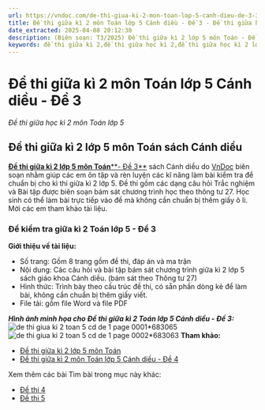 ```yaml
---
url: https://vndoc.com/de-thi-giua-ki-2-mon-toan-lop-5-canh-dieu-de-3-338960
title: Đề thi giữa kì 2 môn Toán lớp 5 Cánh diều - Đề 3 - Đề thi giữa học kì 2 môn Toán lớp 5 - VnDoc.com
date_extracted: 2025-04-08 20:12:30
description: (Biên soạn: T3/2025) Đề thi giữa kì 2 lớp 5 môn Toán - Đề 3 (Theo thông tư 27) được VnDoc biên soạn (có đáp án + ma trận) nhằm hỗ trợ các em học sinh tham khảo, luyện tập để đạt kết quả cao trong kì thi sắp tới.
keywords: đề thi giữa kì 2,đề thi giữa học kì 2,đề thi giữa học kì 2 lớp 5 môn toán,đề thi giữa học kì 2 lớp 5,đề thi giữa kì 2 toán 5,đề toán lớp 5 học kì 2,đề kiểm tra giữa học kì 2 lớp 5,đề thi toán lớp 5 giữa kì 2,de thi toán lớp 5 giữa kì 2 có đáp an,đề thi giữa kì 2 toán 5 cánh diều,đề thi giữa học kì 2 toán lớp 5,ôn tập giữa học kì 2 lớp 5,Đề thi giữa kì 2 lớp 5 cánh diều,Đề thi giữa kì 2 môn toán lớp 5,de thi giữa học kì lớp 5 môn toán có đáp an,Kiểm tra giữa kì 2 lớp 5 môn Toán
---
```


# Đề thi giữa kì 2 môn Toán lớp 5 Cánh diều - Đề 3
 _Đề thi giữa học kì 2 môn Toán lớp 5_
## **Đề thi giữa kì 2 lớp 5 môn Toán sách Cánh diều**
[**Đề thi giữa kì 2 lớp 5 môn Toán****\- Đề 3**](<https://vndoc.com/de-thi-giua-ki-2-mon-toan-lop-5-canh-dieu-de-3-338960>) sách Cánh diều do [VnDoc](<https://vndoc.com/>) biên soạn nhằm giúp các em ôn tập và rèn luyện các kĩ năng làm bài kiểm tra để chuẩn bị cho kì thi giữa kì 2 lớp 5. Đề thi gồm các dạng câu hỏi Trắc nghiệm và Bài tập được biên soạn bám sát chương trình học theo thông tư 27. Học sinh có thể làm bài trực tiếp vào đề mà không cần chuẩn bị thêm giấy ô li. Mời các em tham khảo tài liệu.
### **Đề kiểm tra giữa kì 2 Toán lớp 5 - Đề 3**
**Giới thiệu về tài liệu:**
  * Số trang: Gồm 8 trang gồm đề thi, đáp án và ma trận
  * Nội dung: Các câu hỏi và bài tập bám sát chương trình giữa kì 2 lớp 5 sách giáo khoa Cánh diều. \(bám sát theo Thông tư 27\)
  * Hình thức: Trình bày theo cấu trúc đề thi, có sẵn phần dòng kẻ để làm bài, không cần chuẩn bị thêm giấy viết.
  * File tải: gồm file Word và file PDF

**_Hình ảnh minh họa cho Đề thi giữa kì 2 Toán lớp 5 Cánh diều - Đề 3:_**
![de thi giua ki 2 toan 5 cd de 1 page 0001*683065](https://i.vdoc.vn/data/image/2025/03/20/de-thi-giua-ki-2-toan-5-cd-de-1-page-0001.jpg)![de thi giua ki 2 toan 5 cd de 1 page 0002*683063](https://i.vdoc.vn/data/image/2025/03/20/de-thi-giua-ki-2-toan-5-cd-de-1-page-0002.jpg)
**Tham khảo:**
  * [Đề thi giữa kì 2 lớp 5 môn Toán](<https://vndoc.com/de-thi-giua-ki-2-lop-5-mon-toan> "Đề thi giữa kì 2 lớp 5 môn Toán")
  * [Đề thi giữa kì 2 môn Toán lớp 5 Cánh diều - Đề 4](<https://vndoc.com/de-thi-giua-ki-2-mon-toan-lop-5-canh-dieu-de-4-339252>)

Xem thêm các bài Tìm bài trong mục này khác:
  * [Đề thi 4](</de-thi-giua-ki-2-mon-toan-lop-5-canh-dieu-de-4-339252>)
  * [Đề thi 5](</de-thi-giua-ki-2-mon-toan-lop-5-canh-dieu-de-5-339254>)

